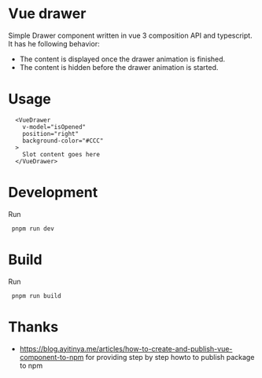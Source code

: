 # Vue drawer

Simple Drawer component written in vue 3 composition API and typescript.
It has he following behavior:
* The content is displayed once the drawer animation is finished.
* The content is hidden before the drawer animation is started.


# Usage 

```
  <VueDrawer
    v-model="isOpened"
    position="right"
    background-color="#CCC"
  >
    Slot content goes here
  </VueDrawer>
```


# Development

Run 
```
 pnpm run dev
```

# Build

Run
```
 pnpm run build
```


# Thanks

* https://blog.ayitinya.me/articles/how-to-create-and-publish-vue-component-to-npm
for providing step by step howto to publish package to npm

